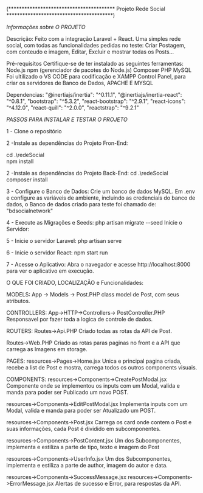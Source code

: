  (**************************************** Projeto Rede Social  ****************************************)

 *Informações sobre O PROJETO*

Descrição:
Feito com a integração Laravel + React. 
Uma simples rede social, com todas as funcionalidades pedidas no teste: Criar Postagem, com conteudo e imagem, Editar, Excluir e mostrar todas os Posts...

Pré-requisitos
Certifique-se de ter instalado as seguintes ferramentas:
Node.js
npm (gerenciador de pacotes do Node.js)
Composer
PHP
MySQL
Foi ultilizado o VS CODE para codificação e XAMPP Control Panel, para criar os servidores de Banco de Dados, APACHE E MYSQL

Dependencias: 
    "@inertiajs/inertia": "^0.11.1",
    "@inertiajs/inertia-react": "^0.8.1",
    "bootstrap": "^5.3.2",
    "react-bootstrap": "^2.9.1",
    "react-icons": "^4.12.0",
    "react-quill": "^2.0.0",
    "reactstrap": "^9.2.1"
    
 *PASSOS PARA INSTALAR E TESTAR O PROJETO*
 
1 - Clone o repositório

2 -Instale as dependências do Projeto Fron-End:

cd .\redeSocial\
npm install

2 -Instale as dependências do Projeto Back-End:
cd .\redeSocial\
composer install

3 - Configure o Banco de Dados:
Crie um banco de dados MySQL.
Em .env e configure as variáveis de ambiente, incluindo as credenciais do banco de dados, o Banco de dados criado para teste foi chamado de: "bdsocialnetwork"

4 - Execute as Migrações e Seeds:
php artisan migrate --seed
Inicie o Servidor:

5 - Inicie o servidor Laravel:
php artisan serve

6 - Inicie o servidor React:
npm start run

7 - Acesse o Aplicativo:
Abra o navegador e acesse http://localhost:8000 para ver o aplicativo em execução.

O QUE FOI CRIADO, LOCALIZAÇÃO e Funcionalidades:

MODELS:
App -> Models -> Post.PHP
class model de Post, com seus atributos.

CONTROLLERS: 
App->HTTP->Controllers-> PostController.PHP
Responsavel por fazer toda a logica de controle de dados.

ROUTERS: 
Routes->Api.PHP
Criado todas as rotas da API de Post.

Routes->Web.PHP
Criado as rotas paras paginas no front e a API que carrega as Imagens em storage.

PAGES: 
resources->Pages->Home.jsx
Unica e principal pagina criada, recebe a list de Post e mostra, carrega todos os outros components visuais.

COMPONENTS:
resources->Components->CreatePostModal.jsx
Componente onde se implementou os inputs com um Modal, valida e manda para poder ser Publicado um novo POST.

resources->Components->EditPostModal.jsx
Implementa inputs com um Modal, valida e manda para poder ser Atualizado um POST.

resources->Components->Post.jsx
Carrega os card onde contem o Post e suas informações, cada Post é dividido em subcomponentes.

resources->Components->PostContent.jsx
Um dos Subcomponentes, implementa e estiliza a parte de tipo, texto e imagem do Post

resources->Components->UserInfo.jsx
Um dos Subcomponentes, implementa e estiliza a parte de author, imagem do autor e data.

resources->Components->SuccessMessage.jsx
resources->Components->ErrorMessage.jsx
Alertas de sucesso e Error, para respostas da API.

